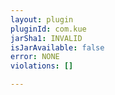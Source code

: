 ```yaml
---
layout: plugin
pluginId: com.kue
jarSha1: INVALID
isJarAvailable: false
error: NONE
violations: []

---
```

